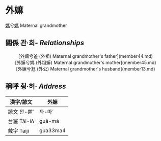 # 外嫲
[媽](member1.md)兮[媽](member2.md)
Maternal grandmother

## 關係 관·희- _Relationships_

<center>[外嫲兮爸 (外祖) Maternal grandmother's father](member44.md)</center>

<center>[外嫲兮媽 (外祖嫲) Maternal grandmother's mother](member45.md)</center>

<center>[外嫲兮尪 (外公) Maternal grandmother's husband](member13.md)</center>



## 稱呼 칑·허· _Address_

漢字/諺文 | 外嫲
--- | ---
諺文 깐-뿐ˆ | 꽈-마ˊ
台羅 Tâi-lô | guā-má
戴字 Taiji | gua33ma4


